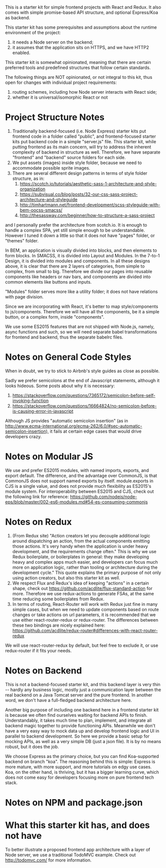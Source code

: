 This is a starter kit for simple frontend projects with React and Redux. It also comes with simple promise-based API structure, and optional Express/Koa as backend.

This starter kit has some prerequisites and assumptions about the runtime environment of the project:
1. it needs a Node server on the backend;
2. it assumes that the application sits on HTTPS, and we have HTTP2 enabled.

This starter kit is somewhat opinionated, meaning that there are certain preferred tools and predefined structures that follow certain standards.

The following things are NOT opinionated, or not integral to this kit, thus open for changes with individual project requirements:
1. routing schemes, including how Node server interacts with React side;
2. whether it is universal/isomorphic React or not

# Project Structure Notes
1. Traditionally backend-focused (i.e. Node Express) starter kits put frontend code in a folder called "public", and frontend-focused starter kits put backend code in a simple "server.js" file. This starter kit, while putting frontend as its main concern, will try to address the inherent complexity of backend in structure as well. Therefore, we have separate "frontend" and "backend" source folders for each side.
2. We put assets (images) inside style folder, because we need to accommodate possible sprite images.
3. There are several different design patterns in terms of style folder structure, as in:
    1. https://scotch.io/tutorials/aesthetic-sass-1-architecture-and-style-organization
    2. https://subvisual.co/blog/posts/32-our-css-sass-project-architecture-and-styleguide
    3. http://timhartmann.net/frontend-development/scss-styleguide-with-bem-oocss-smacss/
    4. http://thesassway.com/beginner/how-to-structure-a-sass-project

and I personally prefer the architecture from scotch.io. It is enough to handle a complex SPA, yet still simple enough to be understandable.
However I tuned it down a little so that it does not have "pages" folder, or "themes" folder.

In BEM, an application is visually divided into blocks, and then elements to form blocks. In SMACSS, it is divided into Layout and Modules. In the 7-to-1 Design, it is divided into modules and components.
In all these designs above, it is clear that there are 2 layers of categories, from simple to complex, from small to big. Therefore we divide
our pages into reusable components like headers or nav bars, and components are divided into common elements like buttons and inputs.

"Modules" folder serves more like a utility folder; it does not have relations with page division.

Since we are incorporating with React, it's better to map style/components to js/components. Therefore we will have all the components, be it a simple button, or a complex form, inside "components".
 
 
We use some ES2015 features that are not shipped with Node.js, namely, async functions and such, so we will need separate babel transformations for frontend and backend, thus the separate babelrc files.

# Notes on General Code Styles
When in doubt, we try to stick to Airbnb's style guides as close as possible.

Sadly we prefer semicolons at the end of Javascript statements, although it looks hideous. Some posts about why it is necessary:

1. https://stackoverflow.com/questions/7365172/semicolon-before-self-invoking-function
2. https://stackoverflow.com/questions/16664824/no-semicolon-before-is-causing-error-in-javascript

Although JS provides "automatic semicolon insertion" (as in http://www.ecma-international.org/ecma-262/6.0/#sec-automatic-semicolon-insertion), it fails at certain edge cases that would drive developers crazy.


# Notes on Modular JS
We use and prefer ES2015 modules, with named imports, exports, and export default. The difference, and the advantage over CommonJS, is that CommonJS does not support named exports by itself. module.exports in CJS is a single value, and does not provide much flexibility as ES2015's module system.
For interoperability between ES2015 and CJS, check out the following link for reference:
https://github.com/nodejs/node-eps/blob/master/002-es6-modules.md#54-es-consuming-commonjs




# Notes on Redux
1. (From Redux site) "Action creators let you decouple additional logic around dispatching an action, from the actual components emitting those actions. It's very handy when the application is under heavy development, and the requirements change often."
This is why we use Redux boilerplate, or boilerplates in general: they make developing heavy and complex apps much easier, and developers can focus
much more on application logic, rather than tooling or architecture during the development cycle." This quote explains the primary purpose of not only using action creators, but also this starter kit as well.
2. We respect Flux and Redux's idea of keeping "actions" in a certain shape, check out https://github.com/acdlite/flux-standard-action for more. Therefore we use redux-actions to generate FSAs, at the same time reducing some boilerplates from Redux.
3. In terms of routing, React-Router will work with Redux just fine in many simple cases, but when we need to update components based on route changes or take actions on url parameters, it is recommended that we use either react-router-redux or redux-router.
The differences between these two bindings are nicely explained here:
https://github.com/acdlite/redux-router#differences-with-react-router-redux

We will use react-router-redux by default, but feel free to exclude it, or use redux-router if it fits your needs.

# Notes on Backend
This is not a backend-focused starter kit, and this backend layer is very thin -- hardly any business logic, mostly just a communication layer between the real backend on a Java Tomcat server and the pure frontend.
In another word, we don't have a full-fledged backend architecture here.

Another big purpose of including one backend here in a frontend starter kit is because we often find ourselves waiting for backend APIs to finish. Understandably, it takes much time to plan, implement, and integrate all backend magic together to provide functioning APIs.
Meanwhile we don't have a very easy way to mock data up and develop frontend logic and UI in parallel to backend development.
So here we provide a basic setup for mocking APIs, as well as a very simple DB (just a json file). It is by no means robust, but it does the job.

We choose Express as the primary choice, but you can find Koa-supported backend on branch "koa". The reasoning behind this is simple: Express is more mature, with more support, and more tutorials on edgy use cases.
Koa, on the other hand, is thriving, but it has a bigger learning curve, which does not come easy for developers focusing more on pure frontend tech stack.

# Notes on NPM and package.json

# What this starter kit has, and does not have
To better illustrate a proposed frontend app architecture with a layer of Node server, we use a traditional TodoMVC example. Check out http://todomvc.com/ for more information.